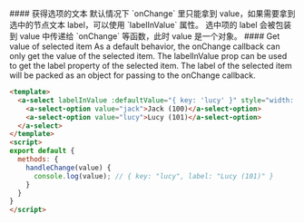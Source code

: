 
<cn>
#### 获得选项的文本
默认情况下 `onChange` 里只能拿到 value，如果需要拿到选中的节点文本 label，可以使用 `labelInValue` 属性。
选中项的 label 会被包装到 value 中传递给 `onChange` 等函数，此时 value 是一个对象。
</cn>

<us>
#### Get value of selected item
As a default behavior, the onChange callback can only get the value of the selected item. The labelInValue prop can be used to get the label property of the selected item.
The label of the selected item will be packed as an object for passing to the onChange callback.
</us>

```html
<template>
  <a-select labelInValue :defaultValue="{ key: 'lucy' }" style="width: 120px" @change="handleChange">
    <a-select-option value="jack">Jack (100)</a-select-option>
    <a-select-option value="lucy">Lucy (101)</a-select-option>
  </a-select>
</template>
<script>
export default {
  methods: {
    handleChange(value) {
      console.log(value); // { key: "lucy", label: "Lucy (101)" }
    }
  }
}
</script>
```

